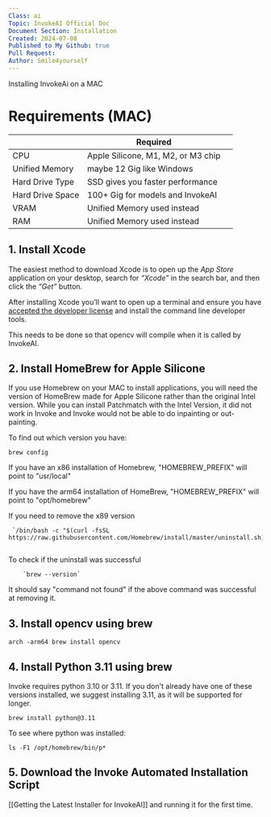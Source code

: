 ```yaml
---
Class: ai
Topic: InvokeAI Official Doc
Document Section: Installation
Created: 2024-07-08
Published to My Github: true
Pull Request: 
Author: Smile4yourself
---
```


Installing InvokeAi on a MAC
# Requirements (MAC)


|                  | Required                           |     |
| ---------------- | ---------------------------------- | --- |
| CPU              | Apple Silicone, M1, M2, or M3 chip |     |
| Unified Memory   | maybe 12 Gig like Windows          |     |
| Hard Drive Type  | SSD gives you faster performance   |     |
| Hard Drive Space | 100+ Gig for models and InvokeAI   |     |
| VRAM             | Unified Memory used instead        |     |
| RAM              | Unified Memory used instead        |     |


## 1. Install Xcode

The easiest method to download Xcode is to open up the _App Store_ application on your desktop, search for _“Xcode”_ in the search bar, and then click the _“Get”_ button.

After installing Xcode you’ll want to open up a terminal and ensure you have [accepted the developer license](http://apple.stackexchange.com/questions/175069/how-to-accept-xcode-license) and install the command line developer tools.

This needs to be done so that opencv will compile when it is called by InvokeAI.


## 2. Install HomeBrew for Apple Silicone

If you use Homebrew on your MAC to install applications, you will need the version of HomeBrew made for Apple Silicone rather than the original Intel version. While you can install Patchmatch with the Intel Version, it did not work in Invoke and Invoke would not be able to do inpainting or out-painting. 

To find out which version you have:

```
brew config

```

If you have an x86 installation of Homebrew, "HOMEBREW_PREFIX" will point to "usr/local"

If you have the arm64 installation of HomeBrew, "HOMEBREW_PREFIX" will point to "opt/homebrew"

If you need to remove the x89 version 

```
 `/bin/bash -c "$(curl -fsSL https://raw.githubusercontent.com/Homebrew/install/master/uninstall.sh)"`
    
```

To check if the uninstall was successful

```
    `brew --version`

```

It should say "command not found" if the above command was successful at removing it.



## 3. Install opencv using brew

```
arch -arm64 brew install opencv

```


## 4. Install Python 3.11 using brew


Invoke requires python 3.10 or 3.11. If you don't already have one of these versions installed, we suggest installing 3.11, as it will be supported for longer.

```
brew install python@3.11

```

To see where python was installed:

```
ls -F1 /opt/homebrew/bin/p*

```


## 5. Download the Invoke Automated Installation Script

[[Getting the Latest Installer for InvokeAI]] and running it for the first time.






